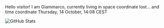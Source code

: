 Hello visitor! I am Giammarco, currently living in space coordinate lost... and time coordinate Thursday, 14 October, 14:08 CEST

![GitHub Stats](https://github-readme-stats.vercel.app/api?username=grcasanova)
